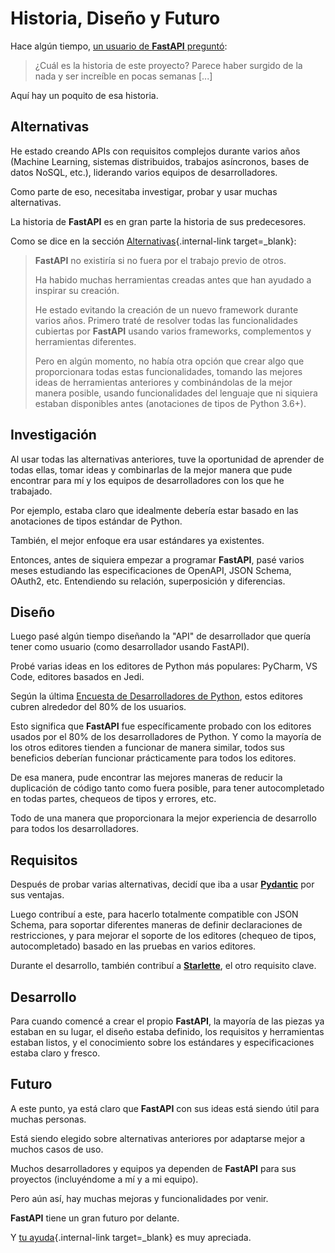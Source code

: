 # Historia, Diseño y Futuro

Hace algún tiempo, <a href="https://github.com/fastapi/fastapi/issues/3#issuecomment-454956920" class="external-link" target="_blank">un usuario de **FastAPI** preguntó</a>:

> ¿Cuál es la historia de este proyecto? Parece haber surgido de la nada y ser increíble en pocas semanas [...]

Aquí hay un poquito de esa historia.

## Alternativas

He estado creando APIs con requisitos complejos durante varios años (Machine Learning, sistemas distribuidos, trabajos asíncronos, bases de datos NoSQL, etc.), liderando varios equipos de desarrolladores.

Como parte de eso, necesitaba investigar, probar y usar muchas alternativas.

La historia de **FastAPI** es en gran parte la historia de sus predecesores.

Como se dice en la sección [Alternativas](alternatives.md){.internal-link target=_blank}:

<blockquote markdown="1">

**FastAPI** no existiría si no fuera por el trabajo previo de otros.

Ha habido muchas herramientas creadas antes que han ayudado a inspirar su creación.

He estado evitando la creación de un nuevo framework durante varios años. Primero traté de resolver todas las funcionalidades cubiertas por **FastAPI** usando varios frameworks, complementos y herramientas diferentes.

Pero en algún momento, no había otra opción que crear algo que proporcionara todas estas funcionalidades, tomando las mejores ideas de herramientas anteriores y combinándolas de la mejor manera posible, usando funcionalidades del lenguaje que ni siquiera estaban disponibles antes (anotaciones de tipos de Python 3.6+).

</blockquote>

## Investigación

Al usar todas las alternativas anteriores, tuve la oportunidad de aprender de todas ellas, tomar ideas y combinarlas de la mejor manera que pude encontrar para mí y los equipos de desarrolladores con los que he trabajado.

Por ejemplo, estaba claro que idealmente debería estar basado en las anotaciones de tipos estándar de Python.

También, el mejor enfoque era usar estándares ya existentes.

Entonces, antes de siquiera empezar a programar **FastAPI**, pasé varios meses estudiando las especificaciones de OpenAPI, JSON Schema, OAuth2, etc. Entendiendo su relación, superposición y diferencias.

## Diseño

Luego pasé algún tiempo diseñando la "API" de desarrollador que quería tener como usuario (como desarrollador usando FastAPI).

Probé varias ideas en los editores de Python más populares: PyCharm, VS Code, editores basados en Jedi.

Según la última <a href="https://www.jetbrains.com/research/python-developers-survey-2018/#development-tools" class="external-link" target="_blank">Encuesta de Desarrolladores de Python</a>, estos editores cubren alrededor del 80% de los usuarios.

Esto significa que **FastAPI** fue específicamente probado con los editores usados por el 80% de los desarrolladores de Python. Y como la mayoría de los otros editores tienden a funcionar de manera similar, todos sus beneficios deberían funcionar prácticamente para todos los editores.

De esa manera, pude encontrar las mejores maneras de reducir la duplicación de código tanto como fuera posible, para tener autocompletado en todas partes, chequeos de tipos y errores, etc.

Todo de una manera que proporcionara la mejor experiencia de desarrollo para todos los desarrolladores.

## Requisitos

Después de probar varias alternativas, decidí que iba a usar <a href="https://docs.pydantic.dev/" class="external-link" target="_blank">**Pydantic**</a> por sus ventajas.

Luego contribuí a este, para hacerlo totalmente compatible con JSON Schema, para soportar diferentes maneras de definir declaraciones de restricciones, y para mejorar el soporte de los editores (chequeo de tipos, autocompletado) basado en las pruebas en varios editores.

Durante el desarrollo, también contribuí a <a href="https://www.starlette.dev/" class="external-link" target="_blank">**Starlette**</a>, el otro requisito clave.

## Desarrollo

Para cuando comencé a crear el propio **FastAPI**, la mayoría de las piezas ya estaban en su lugar, el diseño estaba definido, los requisitos y herramientas estaban listos, y el conocimiento sobre los estándares y especificaciones estaba claro y fresco.

## Futuro

A este punto, ya está claro que **FastAPI** con sus ideas está siendo útil para muchas personas.

Está siendo elegido sobre alternativas anteriores por adaptarse mejor a muchos casos de uso.

Muchos desarrolladores y equipos ya dependen de **FastAPI** para sus proyectos (incluyéndome a mí y a mi equipo).

Pero aún así, hay muchas mejoras y funcionalidades por venir.

**FastAPI** tiene un gran futuro por delante.

Y [tu ayuda](help-fastapi.md){.internal-link target=_blank} es muy apreciada.
